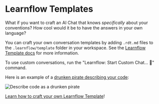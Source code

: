 # Learnflow Templates

What if you want to craft an AI Chat that knows _specifically_ about your conventions?
How cool would it be to have the answers in your own language?

You can craft your own conversation templates by adding `.rdt.md` files to the `.learnflow/template` folder in your workspace. See the [Learnflow Template docs](https://github.com/trungnt13/learnflow-vscode/blob/main/doc/learnflow-templates.md) for more information.

To use custom conversations, run the "Learnflow: Start Custom Chat… 💬" command.

Here is an example of a [drunken pirate describing your code](https://github.com/trungnt13/learnflow-vscode/blob/main/template/fun/drunken-pirate.rdt.md):

![Describe code as a drunken pirate](https://raw.githubusercontent.com/trungnt13/learnflow-vscode/main/app/vscode/asset/media/drunken-pirate.gif)

[Learn how to craft your own Learnflow Template](https://github.com/trungnt13/learnflow-vscode/blob/main/doc/learnflow-templates.md)!
